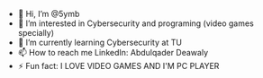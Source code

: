 - 👋 Hi, I’m @5ymb
- 👀 I’m interested in Cybersecurity and programing (video games specially)
- 🌱 I’m currently learning Cybersecurity at TU
- 📫 How to reach me LinkedIn: Abdulqader Deawaly
- ⚡ Fun fact: I LOVE VIDEO GAMES AND I'M PC PLAYER
